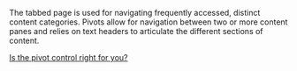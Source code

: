﻿The tabbed page is used for navigating frequently accessed, distinct content categories. Pivots allow for navigation between two or more content panes and relies on text headers to articulate the different sections of content.

[Is the pivot control right for you?](https://docs.microsoft.com/en-us/windows/uwp/design/controls-and-patterns/pivot)
